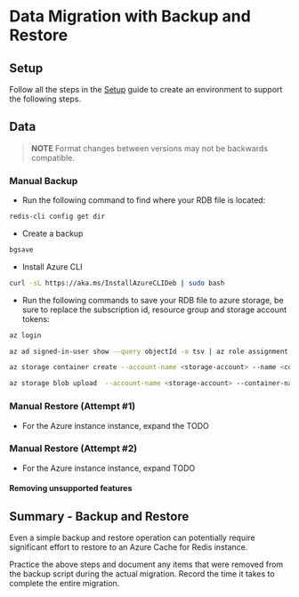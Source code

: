# Data Migration with Backup and Restore

## Setup

Follow all the steps in the [Setup](./../05_Appendix/00_Setup.md) guide to create an environment to support the following steps.

## Data

> **NOTE** Format changes between versions may not be backwards compatible.

### Manual Backup

- Run the following command to find where your RDB file is located:

```bash
redis-cli config get dir
```

- Create a backup

```bash
bgsave
```

- Install Azure CLI

```bash
curl -sL https://aka.ms/InstallAzureCLIDeb | sudo bash
```

- Run the following commands to save your RDB file to azure storage, be sure to replace the subscription id, resource group and storage account tokens:

```bash
az login

az ad signed-in-user show --query objectId -o tsv | az role assignment create --role "Storage Blob Data Contributor" --assignee @- --scope "/subscriptions/<subscription>/resourceGroups/<resource-group>/providers/Microsoft.Storage/storageAccounts/<storage-account>"

az storage container create --account-name <storage-account> --name <container> --auth-mode login

az storage blob upload  --account-name <storage-account> --container-name RedisBackup --name helloworld --file helloworld --auth-mode login
```

### Manual Restore (Attempt #1)

- For the Azure instance instance, expand the TODO

### Manual Restore (Attempt #2)

- For the Azure instance instance, expand TODO

#### Removing unsupported features

## Summary - Backup and Restore

Even a simple backup and restore operation can potentially require significant effort to restore to an Azure Cache for Redis instance.

Practice the above steps and document any items that were removed from the backup script during the actual migration. Record the time it takes to complete the entire migration.
